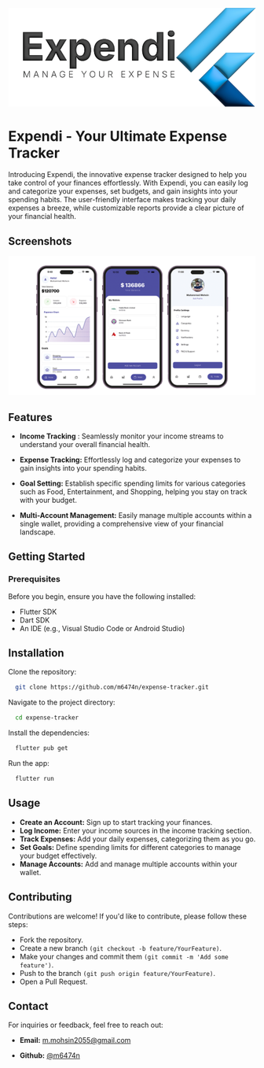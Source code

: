 
![Logo](https://raw.githubusercontent.com/m6474n/expense-tracker/refs/heads/main/assets/imgs/preview/expendi-cover.png?token=GHSAT0AAAAAACXGTDVTVFOA6YB6ZORSYO4OZXNXLEA)


# Expendi - Your Ultimate Expense Tracker

Introducing Expendi, the innovative expense tracker designed to help you take control of your finances effortlessly. With Expendi, you can easily log and categorize your expenses, set budgets, and gain insights into your spending habits. The user-friendly interface makes tracking your daily expenses a breeze, while customizable reports provide a clear picture of your financial health.


## Screenshots

![App Screenshot](https://raw.githubusercontent.com/m6474n/expense-tracker/refs/heads/main/assets/imgs/preview/expendi-screenshot.png?token=GHSAT0AAAAAACXGTDVTQFRO3V5UKUGKAHFOZXNYGCA)


## Features

- **Income Tracking** : Seamlessly monitor your income streams to understand your overall financial health.

- **Expense Tracking:** Effortlessly log and categorize your expenses to gain insights into your spending habits.

- **Goal Setting:** Establish specific spending limits for various categories such as Food, Entertainment, and Shopping, helping you stay on track with your budget.

- **Multi-Account Management:** Easily manage multiple accounts within a single wallet, providing a comprehensive view of your financial landscape.

## Getting Started
### Prerequisites
Before you begin, ensure you have the following installed:

- Flutter SDK
- Dart SDK
- An IDE (e.g., Visual Studio Code or Android Studio)




## Installation

Clone the repository:
```bash
  git clone https://github.com/m6474n/expense-tracker.git
```
Navigate to the project directory:
```bash
  cd expense-tracker
```
Install the dependencies:
```bash
  flutter pub get
```
Run the app:
```bash
  flutter run
```
## Usage


- **Create an Account:** Sign up to start tracking your finances.
- **Log Income:** Enter your income sources in the income tracking section.
- **Track Expenses:** Add your daily expenses, categorizing them as you go.
- **Set Goals:** Define spending limits for different categories to manage your budget effectively.
- **Manage Accounts:** Add and manage multiple accounts within your wallet.
## Contributing

Contributions are welcome! If you'd like to contribute, please follow these steps:

- Fork the repository.
- Create a new branch `(git checkout -b feature/YourFeature)`.
- Make your changes and commit them `(git commit -m 'Add some feature')`.
- Push to the branch `(git push origin feature/YourFeature)`.
- Open a Pull Request.


## Contact
For inquiries or feedback, feel free to reach out:
- **Email:** m.mohsin2055@gmail.com

- **Github:** [@m6474n](https://www.github.com/m6474n)

